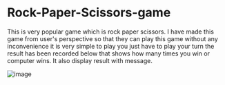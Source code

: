 # Rock-Paper-Scissors-game
This is very popular game which is rock paper scissors. I have made this game from user's perspective so that they can play this game  without any inconvenience it is very simple to play you just have to play your turn the result has been recorded  below that shows how many times you win or computer wins. It also display result with message.

![image](https://github.com/PiyushNagose/Rock-Paper-Scissors-game/assets/140475543/89ce42b4-8cd2-4a4f-b39e-754894676a84)
